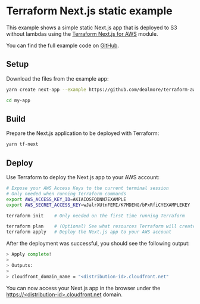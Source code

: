 # Terraform Next.js static example

This example shows a simple static Next.js app that is deployed to S3 without lambdas using the [Terraform Next.js for AWS](https://registry.terraform.io/modules/dealmore/next-js/aws) module.

You can find the full example code on [GitHub](https://github.com/dealmore/terraform-aws-next-js/tree/main/examples/static).

## Setup

Download the files from the example app:

```sh
yarn create next-app --example https://github.com/dealmore/terraform-aws-next-js/tree/main/examples/static my-app

cd my-app
```

## Build

Prepare the Next.js application to be deployed with Terraform:

```sh
yarn tf-next
```

## Deploy

Use Terraform to deploy the Next.js app to your AWS account:

```sh
# Expose your AWS Access Keys to the current terminal session
# Only needed when running Terraform commands
export AWS_ACCESS_KEY_ID=AKIAIOSFODNN7EXAMPLE
export AWS_SECRET_ACCESS_KEY=wJalrXUtnFEMI/K7MDENG/bPxRfiCYEXAMPLEKEY

terraform init    # Only needed on the first time running Terraform

terraform plan    # (Optional) See what resources Terraform will create
terraform apply   # Deploy the Next.js app to your AWS account
```

After the deployment was successful, you should see the following output:

```sh
> Apply complete!
>
> Outputs:
>
> cloudfront_domain_name = "<distribution-id>.cloudfront.net"
```

You can now access your Next.js app in the browser under the [https://&lt;distribution-id&gt;.cloudfront.net](https://<distribution-id>.cloudfront.net) domain.
